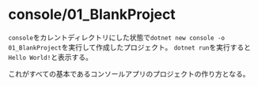 # console/01_BlankProject

`console`をカレントディレクトリにした状態で`dotnet new console -o 01_BlankProject`を実行して作成したプロジェクト。
`dotnet run`を実行すると`Hello World!`と表示する。

これがすべての基本であるコンソールアプリのプロジェクトの作り方となる。
